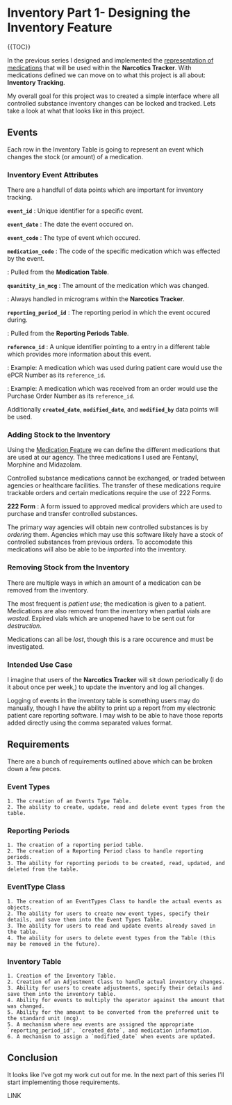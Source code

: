 # Inventory Part 1- Designing the Inventory Feature

{{TOC}}

In the previous series I designed and implemented the [representation of medications](LINK) that will be used within the **Narcotics Tracker**. With medications defined we can move on to what this project is all about: **Inventory Tracking**.

My overall goal for this project was to created a simple interface where all controlled substance inventory changes can be locked and tracked. Lets take a look at what that looks like in this project.

## Events
Each row in the Inventory Table is going to represent an event which changes the stock (or amount) of a medication.

### Inventory Event Attributes
There are a handfull of data points which are important for inventory tracking.

**`event_id`**
: Unique identifier for a specific event.

**`event_date`** 
: The date the event occured on.

**`event_code`**
: The type of event which occured.

**`medication_code`**
: The code of the specific medication which was effected by the event.

: Pulled from the **Medication Table**.

**`quanitity_in_mcg`**
: The amount of the medication which was changed.

: Always handled in micrograms within the **Narcotics Tracker**.

**`reporting_period_id`**
: The reporting period in which the event occured during.

: Pulled from the **Reporting Periods Table**.

**`reference_id`**
: A unique identifier pointing to a entry in a different table which provides more information about this event.

: Example: A medication which was used during patient care would use the ePCR Number as its `reference_id`.

: Example: A medication which was received from an order would use the Purchase Order Number as its `reference_id`.

Additionally **`created_date`**, **`modified_date`**, and **`modified_by`** data points will be used.

### Adding Stock to the Inventory
Using the [Medication Feature](LINK) we can define the different medications that are used at our agency. The three medications I used are Fentanyl, Morphine and Midazolam. 

Controlled substance medications cannot be exchanged, or traded between agencies or healthcare facilities. The transfer of these medications require trackable orders and certain medications require the use of 222 Forms.

**222 Form**
: A form issued to approved medical providers which are used to purchase and transfer controlled substances.

The primary way agencies will obtain new controlled substances is by *ordering* them. Agencies which may use this software likely have a stock of controlled substances from previous orders. To accomodate this medications will also be able to be *imported* into the inventory.

### Removing Stock from the Inventory
There are multiple ways in which an amount of a medication can be removed from the inventory.

The most frequent is *patient use*; the medication is given to a patient. Medications are also removed from the inventory when partial vials are *wasted*. Expired vials which are unopened have to be sent out for *destruction*. 

Medications can all be *lost*, though this is a rare occurence and must be investigated. 

### Intended Use Case
I imagine that users of the **Narcotics Tracker** will sit down periodically (I do it about once per week,) to update the inventory and log all changes.

Logging of events in the inventory table is something users may do manually, though I have the ability to print up a report from my electronic patient care reporting software. I may wish to be able to have those reports added directly using the comma separated values format.

## Requirements
There are a bunch of requirements outlined above which can be broken down a few peces.

### Event Types
    1. The creation of an Events Type Table.
    2. The ability to create, update, read and delete event types from the table.
    
### Reporting Periods
    1. The creation of a reporting period table.
    2. The creation of a Reporting Period class to handle reporting periods.
    3. The ability for reporting periods to be created, read, updated, and deleted from the table.

### EventType Class
    1. The creation of an EventTypes Class to handle the actual events as objects.
    2. The ability for users to create new event types, specify their details, and save them into the Event Types Table.
    3. The ability for users to read and update events already saved in the table.
    4. The ability for users to delete event types from the Table (this may be removed in the future).
    

### Inventory Table
    1. Creation of the Inventory Table.
    2. Creation of an Adjustment Class to handle actual inventory changes.
    3. Ability for users to create adjustments, specify their details and save them into the inventory table.
    4. Ability for events to multiply the operator against the amount that was changed.
    5. Ability for the amount to be converted from the preferred unit to the standard unit (mcg).
    5. A mechanism where new events are assigned the appropriate `reporting_period_id', `created_date`, and medication information.
    6. A mechanism to assign a `modified_date` when events are updated.


## Conclusion
It looks like I’ve got my work cut out for me. In the next part of this series I’ll start implementing those requirements.

LINK